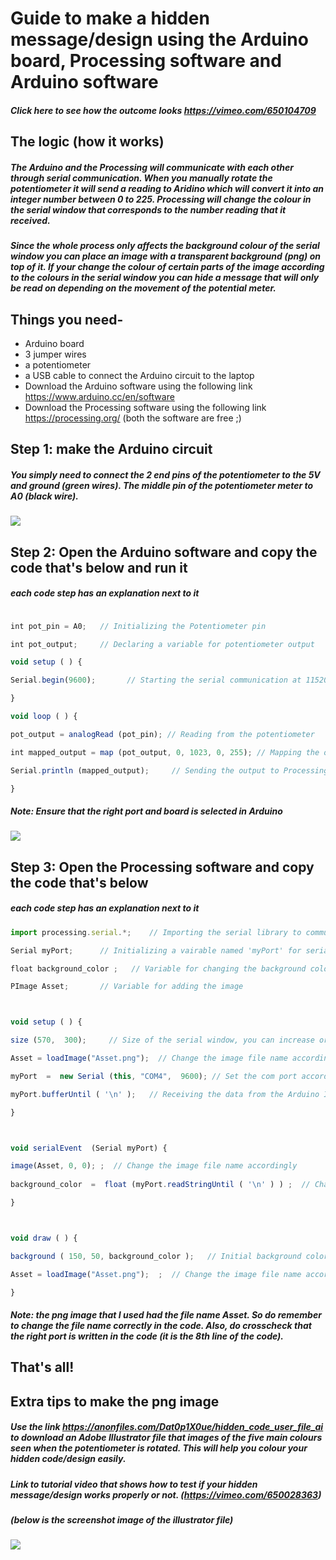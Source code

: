 # Guide to make a hidden message/design using the Arduino board, Processing software and Arduino software 

##### Click here to see how the outcome looks https://vimeo.com/650104709

## The logic (how it works) 
##### The Arduino and the Processing will communicate with each other through serial communication. When you manually rotate the potentiometer it will send a reading to Aridino which will convert it into an integer number between 0 to 225. Processing will change the colour in the serial window that corresponds to the number reading that it received. 
##### Since the whole process only affects the background colour of the serial window you can place an image with a transparent background (png) on top of it. If your change the colour of certain parts of the image according to the colours in the serial window you can hide a message that will only be read on depending on the movement of the potential meter.  

## Things you need-
* Arduino board
* 3 jumper wires
* a potentiometer 
* a USB cable to connect the Arduino circuit to the laptop
* Download the Arduino software using the following link https://www.arduino.cc/en/software
* Download the Processing software using the following link  https://processing.org/
(both the software are free ;)

## Step 1: make the Arduino circuit 
##### You simply need to connect the 2 end pins of the potentiometer to the 5V and ground (green wires). The middle pin of the potentiometer meter to A0 (black wire).
![](https://padlet-uploads.storage.googleapis.com/967583516/045064ba7ad2c4a30436c7dca41210da/circuit_image_for_open_source_file.jpg) 

## Step 2: Open the Arduino software and copy the code that's below and run it 
##### each code step has an explanation next to it 

```javascript

int pot_pin = A0;   // Initializing the Potentiometer pin

int pot_output;     // Declaring a variable for potentiometer output

void setup ( ) {

Serial.begin(9600);       // Starting the serial communication at 115200 baud rate

} 

void loop ( ) { 

pot_output = analogRead (pot_pin); // Reading from the potentiometer

int mapped_output = map (pot_output, 0, 1023, 0, 255); // Mapping the output of potentiometer to 0-255 to be read by the Processing IDE 

Serial.println (mapped_output);     // Sending the output to Processing IDE

} 
```

##### Note: Ensure that the right port and board is selected in Arduino
![](https://padlet-uploads.storage.googleapis.com/967583516/44d0bc788403f0c91d77e52519212af8/user_guide_for_setting_board_and_port_.png) 


## Step 3: Open the Processing software and copy the code that's below
##### each code step has an explanation next to it 

```javascript
import processing.serial.*;    // Importing the serial library to communicate with the Arduino 

Serial myPort;      // Initializing a vairable named 'myPort' for serial communication

float background_color ;   // Variable for changing the background color

PImage Asset;       // Variable for adding the image



void setup ( ) {

size (570,  300);     // Size of the serial window, you can increase or decrease as you want

Asset = loadImage("Asset.png");  // Change the image file name accordingly, ensure that the image file is the same folder as the processing file

myPort  =  new Serial (this, "COM4",  9600); // Set the com port according to which port the Arduino cirucit is connected to in the laptop  

myPort.bufferUntil ( '\n' );   // Receiving the data from the Arduino IDE

} 



void serialEvent  (Serial myPort) {

image(Asset, 0, 0); ;  // Change the image file name accordingly
  
background_color  =  float (myPort.readStringUntil ( '\n' ) ) ;  // Changing the background color according to received data

} 



void draw ( ) {

background ( 150, 50, background_color );   // Initial background color, when we will open the serial window 

Asset = loadImage("Asset.png");  ;  // Change the image file name accordingly

}
```

##### Note: the png image that I used had the file name Asset. So do remember to change the file name correctly in the code. Also, do crosscheck that the right port is written in the code (it is the 8th line of the code).

## That's all!



## Extra tips to make the png image 
##### Use the link https://anonfiles.com/Dat0p1X0ue/hidden_code_user_file_ai to download an Adobe Illustrator file that images of the five main colours seen when the potentiometer is rotated. This will help you colour your hidden code/design easily. 
##### Link to tutorial video that shows how to test if your hidden message/design works properly or not. (https://vimeo.com/650028363) 
##### (below is the screenshot image of the illustrator file) 
![](https://padlet-uploads.storage.googleapis.com/967583516/908707697964533c58821fe111c7d18d/tutorial_vid_ss.png) 
